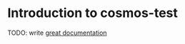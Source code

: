 # Introduction to cosmos-test

TODO: write [great documentation](http://jacobian.org/writing/what-to-write/)
